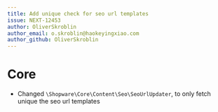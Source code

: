 ```yaml
---
title: Add unique check for seo url templates
issue: NEXT-12453
author: OliverSkroblin
author_email: o.skroblin@haokeyingxiao.com 
author_github: OliverSkroblin
---
```

# Core
* Changed `\Shopware\Core\Content\Seo\SeoUrlUpdater`, to only fetch unique the seo url templates
